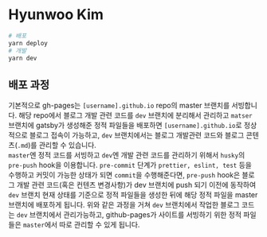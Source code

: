 # Hyunwoo Kim

```bash
# 배포
yarn deploy
# 개발 
yarn dev
```

## 배포 과정

기본적으로 gh-pages는 `[username].github.io` repo의 master 브랜치를 서빙합니다. 해당 repo에서 블로그 개발 관련 코드를 `dev` 브랜치에 분리해서 관리하고 `matser` 브랜치에 gatsby가 생성해준 정적 파일들을 배포하면 `[username].github.io`로 정상적으로 블로그 접속이 가능하고, `dev` 브랜치에서는 블로그 개발관련 코드와 블로그 콘텐츠(`.md`)를 관리할 수 있습니다.  
`master`엔 정적 코드를 서빙하고 `dev`엔 개발 관련 코드를 관리하기 위해서 `husky`의 `pre-push` hook을 이용합니다. `pre-commit` 단계가 `prettier, eslint, test` 등을 수행하고 커밋이 가능한 상태가 되면 `commit`을 수행해준다면, `pre-push` hook은 블로그 개발 관련 코드(혹은 컨텐츠 변경사항)가 dev 브랜치에 push 되기 이전에 동작하여 `dev` 브랜치 현재 상태를 기준으로 정적 파일들을 생성한 뒤에 해당 정적 파일을 master 브랜치에 배포하게 됩니다. 위와 같은 과정을 거쳐 `dev` 브랜치에서 작업한 블로그 코드는 `dev` 브랜치에서 관리가능하고, github-pages가 사이트를 서빙하기 위한 정적 파일들은 `master`에서 따로 관리할 수 있게 됩니다.
